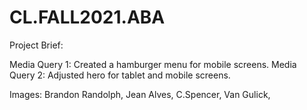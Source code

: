 # CL.FALL2021.ABA

Project Brief: 
  

  
Media Query 1: Created a hamburger menu for mobile screens. 
Media Query 2: Adjusted hero for tablet and mobile screens.

Images: Brandon Randolph, Jean Alves, C.Spencer, Van Gulick, 